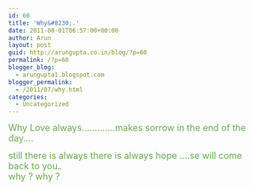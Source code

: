 ```yaml
---
id: 60
title: 'Why&#8230;.'
date: 2011-08-01T06:57:00+00:00
author: Arun
layout: post
guid: http://arungupta.co.in/blog/?p=60
permalink: /?p=60
blogger_blog:
  - arungupta1.blogspot.com
blogger_permalink:
  - /2011/07/why.html
categories:
  - Uncategorized
---
```

<div dir="ltr" style="text-align: left;" trbidi="on">
  <div style="color: #6aa84f;">
    <span style="font-size: large;">Why Love always&#8230;&#8230;&#8230;&#8230;.makes sorrow in the end of the day&#8230;.</span>
  </div>
  
  <p>
    <span style="font-size: large;"><span style="color: #6aa84f;">still there is always there is always hope &#8230;.se will come back to you</span></span>..<br /><span style="font-size: large;"><span style="color: #6aa84f;">why ? why ?</span></span></div>